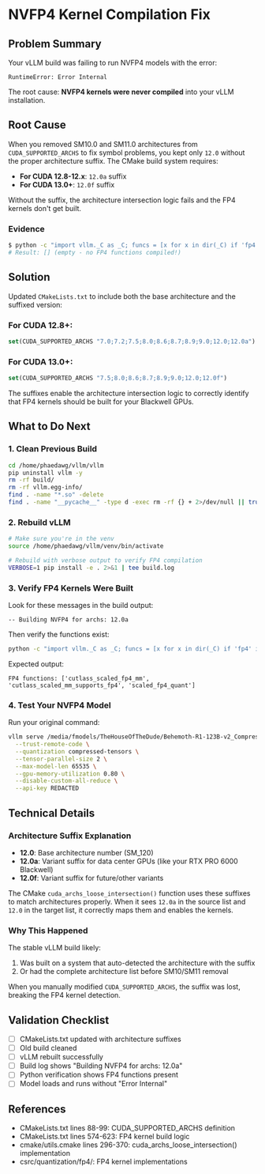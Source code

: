 # NVFP4 Kernel Compilation Fix

## Problem Summary

Your vLLM build was failing to run NVFP4 models with the error:
```
RuntimeError: Error Internal
```

The root cause: **NVFP4 kernels were never compiled** into your vLLM installation.

## Root Cause

When you removed SM10.0 and SM11.0 architectures from `CUDA_SUPPORTED_ARCHS` to fix symbol problems, you kept only `12.0` without the proper architecture suffix. The CMake build system requires:

- **For CUDA 12.8-12.x**: `12.0a` suffix
- **For CUDA 13.0+**: `12.0f` suffix

Without the suffix, the architecture intersection logic fails and the FP4 kernels don't get built.

### Evidence
```bash
$ python -c "import vllm._C as _C; funcs = [x for x in dir(_C) if 'fp4' in x.lower()]; print(funcs)"
# Result: [] (empty - no FP4 functions compiled!)
```

## Solution

Updated `CMakeLists.txt` to include both the base architecture and the suffixed version:

### For CUDA 12.8+:
```cmake
set(CUDA_SUPPORTED_ARCHS "7.0;7.2;7.5;8.0;8.6;8.7;8.9;9.0;12.0;12.0a")
```

### For CUDA 13.0+:
```cmake
set(CUDA_SUPPORTED_ARCHS "7.5;8.0;8.6;8.7;8.9;9.0;12.0;12.0f")
```

The suffixes enable the architecture intersection logic to correctly identify that FP4 kernels should be built for your Blackwell GPUs.

## What to Do Next

### 1. Clean Previous Build
```bash
cd /home/phaedawg/vllm/vllm
pip uninstall vllm -y
rm -rf build/
rm -rf vllm.egg-info/
find . -name "*.so" -delete
find . -name "__pycache__" -type d -exec rm -rf {} + 2>/dev/null || true
```

### 2. Rebuild vLLM
```bash
# Make sure you're in the venv
source /home/phaedawg/vllm/venv/bin/activate

# Rebuild with verbose output to verify FP4 compilation
VERBOSE=1 pip install -e . 2>&1 | tee build.log
```

### 3. Verify FP4 Kernels Were Built

Look for these messages in the build output:
```
-- Building NVFP4 for archs: 12.0a
```

Then verify the functions exist:
```bash
python -c "import vllm._C as _C; funcs = [x for x in dir(_C) if 'fp4' in x.lower()]; print('FP4 functions:', funcs)"
```

Expected output:
```
FP4 functions: ['cutlass_scaled_fp4_mm', 'cutlass_scaled_mm_supports_fp4', 'scaled_fp4_quant']
```

### 4. Test Your NVFP4 Model

Run your original command:
```bash
vllm serve /media/fmodels/TheHouseOfTheDude/Behemoth-R1-123B-v2_Compressed-Tensors/NVFP4 \
  --trust-remote-code \
  --quantization compressed-tensors \
  --tensor-parallel-size 2 \
  --max-model-len 65535 \
  --gpu-memory-utilization 0.80 \
  --disable-custom-all-reduce \
  --api-key REDACTED
```

## Technical Details

### Architecture Suffix Explanation

- **12.0**: Base architecture number (SM_120)
- **12.0a**: Variant suffix for data center GPUs (like your RTX PRO 6000 Blackwell)
- **12.0f**: Variant suffix for future/other variants

The CMake `cuda_archs_loose_intersection()` function uses these suffixes to match architectures properly. When it sees `12.0a` in the source list and `12.0` in the target list, it correctly maps them and enables the kernels.

### Why This Happened

The stable vLLM build likely:
1. Was built on a system that auto-detected the architecture with the suffix
2. Or had the complete architecture list before SM10/SM11 removal

When you manually modified `CUDA_SUPPORTED_ARCHS`, the suffix was lost, breaking the FP4 kernel detection.

## Validation Checklist

- [ ] CMakeLists.txt updated with architecture suffixes
- [ ] Old build cleaned
- [ ] vLLM rebuilt successfully
- [ ] Build log shows "Building NVFP4 for archs: 12.0a"
- [ ] Python verification shows FP4 functions present
- [ ] Model loads and runs without "Error Internal"

## References

- CMakeLists.txt lines 88-99: CUDA_SUPPORTED_ARCHS definition
- CMakeLists.txt lines 574-623: FP4 kernel build logic
- cmake/utils.cmake lines 296-370: cuda_archs_loose_intersection() implementation
- csrc/quantization/fp4/: FP4 kernel implementations

